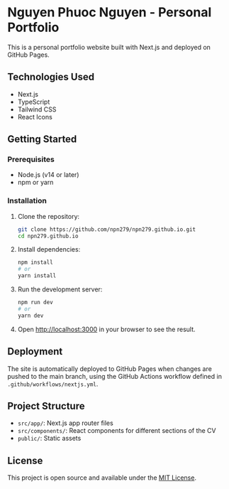 # Nguyen Phuoc Nguyen - Personal Portfolio

This is a personal portfolio website built with Next.js and deployed on GitHub Pages.

## Technologies Used

- Next.js
- TypeScript
- Tailwind CSS
- React Icons

## Getting Started

### Prerequisites

- Node.js (v14 or later)
- npm or yarn

### Installation

1. Clone the repository:
   ```bash
   git clone https://github.com/npn279/npn279.github.io.git
   cd npn279.github.io
   ```

2. Install dependencies:
   ```bash
   npm install
   # or
   yarn install
   ```

3. Run the development server:
   ```bash
   npm run dev
   # or
   yarn dev
   ```

4. Open [http://localhost:3000](http://localhost:3000) in your browser to see the result.

## Deployment

The site is automatically deployed to GitHub Pages when changes are pushed to the main branch, using the GitHub Actions workflow defined in `.github/workflows/nextjs.yml`.

## Project Structure

- `src/app/`: Next.js app router files
- `src/components/`: React components for different sections of the CV
- `public/`: Static assets

## License

This project is open source and available under the [MIT License](LICENSE). 